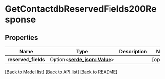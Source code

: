# GetContactdbReservedFields200Response

## Properties

Name | Type | Description | Notes
------------ | ------------- | ------------- | -------------
**reserved_fields** | Option<[**serde_json::Value**](.md)> |  | [optional]

[[Back to Model list]](../README.md#documentation-for-models) [[Back to API list]](../README.md#documentation-for-api-endpoints) [[Back to README]](../README.md)


